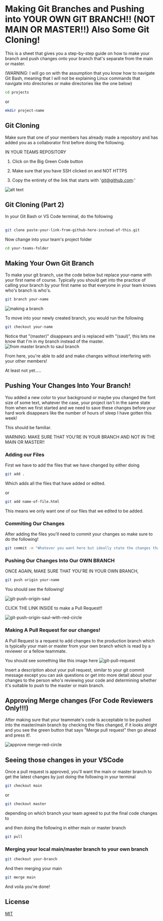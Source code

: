 # Making Git Branches and Pushing into YOUR OWN GIT BRANCH!! (NOT MAIN OR MASTER!!) Also Some Git Cloning!
 
This is a sheet that gives you a step-by-step guide on how to make your branch and push changes onto your branch that's separate from the main or master.

(WARNING: I will go on with the assumption that you know how to navigate Git Bash, meaning that I will not be explaining Linux commands that navigate into directories or make directories like the one below)
```bash
cd projects
``` 

or
```bash
mkdir project-name
```


## Git Cloning 

Make sure that one of your members has already made a repository and has added you as a collaborator first before doing the following.

IN YOUR TEAMS REPOSITORY

1. Click on the Big Green Code button

2. Make sure that you have SSH clicked on and NOT HTTPS

3. Copy the entirety of the link that starts with 'git@github.com:'

![alt text](https://phoenixnap.com/kb/wp-content/uploads/2023/11/clone-git-repository-using-ssh.png)

## Git Cloning  (Part 2)
In your Git Bash or VS Code terminal, do the following

## 
```bash
git clone paste-your-link-from-github-here-instead-of-this.git
```

Now change into your team's project folder 
```bash
cd your-teams-folder
```

## Making Your Own Git Branch 

To make your git branch, use the code below but replace your-name with your first name of course.
Typically you should get into the practice of calling your branch by your first name so that everyone in your team knows who's branch is who's.

```bash
git branch your-name
```
![making a branch](https://github.com/Saul-RobotPenguin/git-branch-merge/assets/81450209/c89c20d4-6eda-44a5-ae2a-3b1a41eb99a2)

To move into your newly created branch, you would run the following

```bash
git checkout your-name
```
Notice that "(master)" disappears and is replaced with "(saul)", this lets me know that I'm in my branch instead of the master.
![from master branch to saul branch](https://github.com/Saul-RobotPenguin/git-branch-merge/assets/81450209/bfa39715-6472-4ad9-9390-8fa97e0d6902)


From here, you're able to add and make changes without interfering with your other members!

At least not yet.....



## Pushing Your Changes Into Your Branch!

You added a new color to your background or maybe you changed the font size of some text, whatever the case, your project isn't in the same state from when we first started and we need to save these changes before your hard work disappears like the number of hours of sleep I have gotten this week!


This should be familiar.


WARNING: MAKE SURE THAT YOU'RE IN YOUR BRANCH AND NOT IN THE MAIN OR MASTER!!

### Adding our Files
First we have to add the files that we have changed by either doing

```bash
git add .
```
Which adds all the files that have added or edited.

or

```bash
git add name-of-file.html
```
This means we only want one of our files that we edited to be added.


### Commiting Our Changes

After adding the files you'll need to commit your changes so make sure to do the following!

```bash
git commit -m "Whatever you want here but ideally state the changes that you did!"
```
### Pushing Our Changes Into Our OWN BRANCH

ONCE AGAIN, MAKE SURE THAT YOU'RE IN YOUR OWN BRANCH,

```bash
git push origin your-name
```

You should see the following!

![git-push-origin-saul](https://github.com/Saul-RobotPenguin/git-branch-merge/assets/81450209/dd45f643-7b99-441e-aece-6fd8eeaac0dd)



CLICK THE LINK INSIDE to make a Pull Request!!

![git-push-origin-saul-with-red-circle](https://github.com/Saul-RobotPenguin/git-branch-merge/assets/81450209/83398dd1-14a4-4aab-b0ac-a69bbee043fa)

### Making A Pull Request for our changes!

A Pull Request is a request to add changes to the production branch which is typically your main or master from your own branch which is read by a reviewer or a fellow teammate.


You should see something like this
image here
![git-pull-request](https://github.com/Saul-RobotPenguin/git-branch-merge/assets/81450209/4f36aaa6-4b5a-4ad8-ab29-630851cf9255)

Insert a description about your pull request, similar to your git commit message except you can ask questions or get into more detail about your changes to the person who's reviewing your code and determining whether it's suitable to push to the master or main branch.



## Approving Merge changes (For Code Reviewers Only!!!)
After making sure that your teammate's code is acceptable to be pushed into the master/main branch by checking the files changed, if it looks alright and you see the green button that says "Merge pull request" then go ahead and press it!.


![approve merge-red-circle](https://github.com/Saul-RobotPenguin/git-branch-merge/assets/81450209/a0f96cd3-2f65-40d6-9495-3ad8668231f7)



## Seeing those changes in your VSCode

Once a pull request is approved, you'll want the main or master branch to get the latest changes by just doing the following in your terminal

```bash
git checkout main
```
or 

```bash
git checkout master
```

depending on which branch your team agreed to put the final code changes to

and then doing the following in either main or master branch

```bash
git pull
```

### Merging your local main/master branch to your own branch



```bash
git checkout your-branch
```

And then merging your main


```bash
git merge main
```


And voila you're done!



## License

[MIT](https://choosealicense.com/licenses/mit/)
